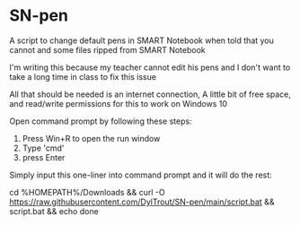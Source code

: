 # SN-pen
A script to change default pens in SMART Notebook when told that you cannot and some files ripped from SMART Notebook

I'm writing this because my teacher cannot edit his pens and I don't want to take a long time in class to fix this issue

All that should be needed is an internet connection, A little bit of free space, and read/write permissions for this to work on Windows 10

Open command prompt by following these steps:
1. Press Win+R to open the run window
2. Type 'cmd'
3. press Enter

Simply input this one-liner into command prompt and it will do the rest:

cd %HOMEPATH%/Downloads && curl -O https://raw.githubusercontent.com/DylTrout/SN-pen/main/script.bat && script.bat && echo done
